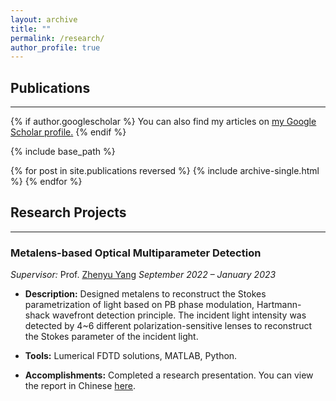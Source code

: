 ```yaml
---
layout: archive
title: ""
permalink: /research/
author_profile: true
---
```

## Publications
---
{% if author.googlescholar %}
  You can also find my articles on <u><a href="{{author.googlescholar}}">my Google Scholar profile</a>.</u>
{% endif %}

{% include base_path %}

{% for post in site.publications reversed %}
  {% include archive-single.html %}
{% endfor %}

## Research Projects
---

### Metalens-based Optical Multiparameter Detection
_Supervisor:_ Prof. [Zhenyu Yang](http://nanophotonics.oei.hust.edu.cn/info/1101/1183.htm) 
_September 2022 – January 2023_

- **Description:** Designed metalens to reconstruct the Stokes parametrization of light based on PB phase modulation, Hartmann-shack wavefront detection principle. The incident light intensity was detected by 4~6 different polarization-sensitive lenses to reconstruct the Stokes parameter of the incident light.
  
- **Tools:** Lumerical FDTD solutions, MATLAB, Python.

- **Accomplishments:** Completed a research presentation. You can view the report in Chinese [here](jinyan-sivan.github.io/files/report.pdf).
